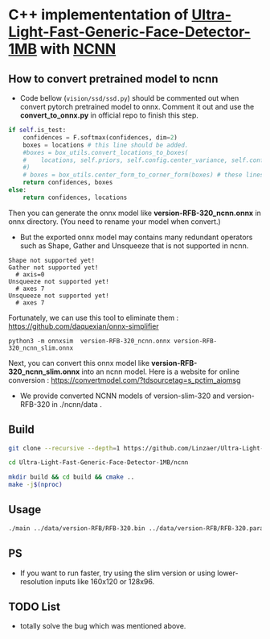 # C++ implemententation of [Ultra-Light-Fast-Generic-Face-Detector-1MB](https://github.com/Linzaer/Ultra-Light-Fast-Generic-Face-Detector-1MB) with [NCNN](https://github.com/Tencent/ncnn)

## How to convert pretrained model to ncnn

* Code bellow (```vision/ssd/ssd.py```) should be commented out when convert pytorch pretrained model to onnx. Comment it out and use the **convert_to_onnx.py** in official repo to finish this step.

```python
if self.is_test:
    confidences = F.softmax(confidences, dim=2)
    boxes = locations # this line should be added.
    #boxes = box_utils.convert_locations_to_boxes(
    #    locations, self.priors, self.config.center_variance, self.config.size_variance
    #)
    # boxes = box_utils.center_form_to_corner_form(boxes) # these lines should be commented out. detail information and analyze comming soon.
    return confidences, boxes
else:
    return confidences, locations
```
Then you can generate the onnx model like **version-RFB-320_ncnn.onnx** in onnx directory. (You need to rename your model when convert.)
* But the exported onnx model may contains many redundant operators such as Shape, Gather and Unsqueeze that is not supported in ncnn.

```
Shape not supported yet!
Gather not supported yet!
  # axis=0
Unsqueeze not supported yet!
  # axes 7
Unsqueeze not supported yet!
  # axes 7
```

Fortunately, we can use this tool to eliminate them :
https://github.com/daquexian/onnx-simplifier

```
python3 -m onnxsim  version-RFB-320_ncnn.onnx version-RFB-320_ncnn_slim.onnx 

```

Next, you can convert this onnx model like **version-RFB-320_ncnn_slim.onnx** into an ncnn model. Here is a website for online conversion : https://convertmodel.com/?tdsourcetag=s_pctim_aiomsg

* We provide converted NCNN models of version-slim-320 and version-RFB-320 in ./ncnn/data .
## Build

```bash
git clone --recursive --depth=1 https://github.com/Linzaer/Ultra-Light-Fast-Generic-Face-Detector-1MB

cd Ultra-Light-Fast-Generic-Face-Detector-1MB/ncnn

mkdir build && cd build && cmake ..
make -j$(nproc)
```

## Usage

```bash
./main ../data/version-RFB/RFB-320.bin ../data/version-RFB/RFB-320.param ../data/test.jpg
```

## PS
* If you want to run faster, try using the slim version or using lower-resolution inputs like 160x120 or 128x96.


## TODO List

* totally solve the bug which was mentioned above.
